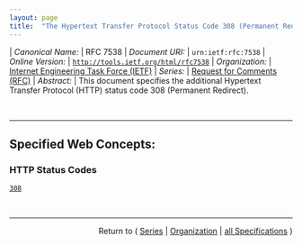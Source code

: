 ```yaml
---
layout: page
title:  "The Hypertext Transfer Protocol Status Code 308 (Permanent Redirect)"
---
```


| *Canonical Name:* | RFC 7538
| *Document URI:* | `urn:ietf:rfc:7538`
| *Online Version:* | [`http://tools.ietf.org/html/rfc7538`](http://tools.ietf.org/html/rfc7538)
| *Organization:* | [Internet Engineering Task Force (IETF)](..  "List of specification series by this organization")
| *Series:* | [Request for Comments (RFC)](.  "List of specifications in this series")
| *Abstract:* | This document specifies the additional Hypertext Transfer Protocol (HTTP) status code 308 (Permanent Redirect).

<br/>
<hr/>

## Specified Web Concepts:

### HTTP Status Codes

[`308`](/concepts/http-status-code/308 "The 308 (Permanent Redirect) status code indicates that the target resource has been assigned a new permanent URI and any future references to this resource ought to use one of the enclosed URIs.")



<br/>
<hr/>

<p style="text-align: right">Return to ( <a href="./">Series</a> | <a href="../">Organization</a> | <a href="../../">all Specifications</a> )</p>